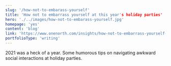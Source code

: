 ```yaml
---
slug: '/how-not-to-embarass-yourself'
title: 'How not to embarrass yourself at this year's holiday parties'
hero: './../images/how-not-to-embarass-yourself.jpg'
homepage: 'yes'
content: 'blog'
link: 'https://www.onenorth.com/insights/how-not-to-embarrass-yourself-at-this-years-holiday-parties/'
portfolioType: 'writing'
---
```


2021 was a heck of a year. Some humorous tips on navigating awkward social interactions at holiday parties.
